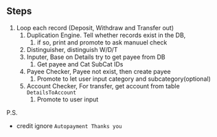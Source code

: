 
## Steps

1. Loop each record (Deposit, Withdraw and Transfer out)
    1. Duplication Engine. Tell whether records exist in the DB, 
       1. if so, print and promote to ask manuuel check
    0. Distinguisher, distinguish W/D/T
    1. Inputer, Base on Details try to get payee from DB 
        1. Get payee and Cat SubCat IDs
    2. Payee Checker, Payee not exist, then create payee
        1. Promote to let user input category and subcategory(optional)
    3. Account Checker, For transfer, get account from table `DetailsToAccount`
        1. Promote to user input
    
P.S.
- credit ignore `Autopayment Thanks you`